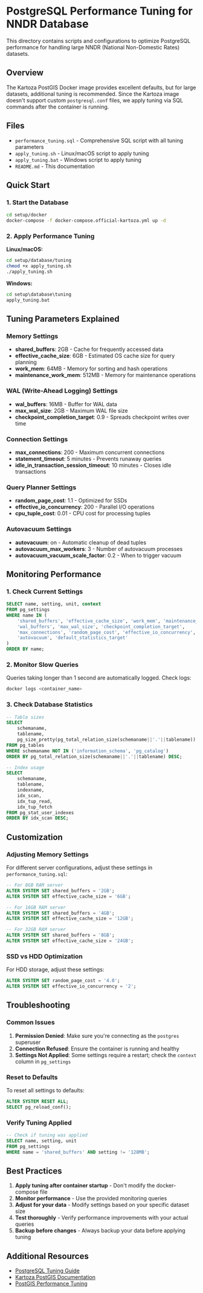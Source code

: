 # PostgreSQL Performance Tuning for NNDR Database

This directory contains scripts and configurations to optimize PostgreSQL performance for handling large NNDR (National Non-Domestic Rates) datasets.

## Overview

The Kartoza PostGIS Docker image provides excellent defaults, but for large datasets, additional tuning is recommended. Since the Kartoza image doesn't support custom `postgresql.conf` files, we apply tuning via SQL commands after the container is running.

## Files

- `performance_tuning.sql` - Comprehensive SQL script with all tuning parameters
- `apply_tuning.sh` - Linux/macOS script to apply tuning
- `apply_tuning.bat` - Windows script to apply tuning
- `README.md` - This documentation

## Quick Start

### 1. Start the Database

```bash
cd setup/docker
docker-compose -f docker-compose.official-kartoza.yml up -d
```

### 2. Apply Performance Tuning

**Linux/macOS:**
```bash
cd setup/database/tuning
chmod +x apply_tuning.sh
./apply_tuning.sh
```

**Windows:**
```cmd
cd setup\database\tuning
apply_tuning.bat
```

## Tuning Parameters Explained

### Memory Settings

- **shared_buffers**: 2GB - Cache for frequently accessed data
- **effective_cache_size**: 6GB - Estimated OS cache size for query planning
- **work_mem**: 64MB - Memory for sorting and hash operations
- **maintenance_work_mem**: 512MB - Memory for maintenance operations

### WAL (Write-Ahead Logging) Settings

- **wal_buffers**: 16MB - Buffer for WAL data
- **max_wal_size**: 2GB - Maximum WAL file size
- **checkpoint_completion_target**: 0.9 - Spreads checkpoint writes over time

### Connection Settings

- **max_connections**: 200 - Maximum concurrent connections
- **statement_timeout**: 5 minutes - Prevents runaway queries
- **idle_in_transaction_session_timeout**: 10 minutes - Closes idle transactions

### Query Planner Settings

- **random_page_cost**: 1.1 - Optimized for SSDs
- **effective_io_concurrency**: 200 - Parallel I/O operations
- **cpu_tuple_cost**: 0.01 - CPU cost for processing tuples

### Autovacuum Settings

- **autovacuum**: on - Automatic cleanup of dead tuples
- **autovacuum_max_workers**: 3 - Number of autovacuum processes
- **autovacuum_vacuum_scale_factor**: 0.2 - When to trigger vacuum

## Monitoring Performance

### 1. Check Current Settings

```sql
SELECT name, setting, unit, context 
FROM pg_settings 
WHERE name IN (
    'shared_buffers', 'effective_cache_size', 'work_mem', 'maintenance_work_mem',
    'wal_buffers', 'max_wal_size', 'checkpoint_completion_target',
    'max_connections', 'random_page_cost', 'effective_io_concurrency',
    'autovacuum', 'default_statistics_target'
)
ORDER BY name;
```

### 2. Monitor Slow Queries

Queries taking longer than 1 second are automatically logged. Check logs:

```bash
docker logs <container_name>
```

### 3. Check Database Statistics

```sql
-- Table sizes
SELECT 
    schemaname,
    tablename,
    pg_size_pretty(pg_total_relation_size(schemaname||'.'||tablename)) as size
FROM pg_tables 
WHERE schemaname NOT IN ('information_schema', 'pg_catalog')
ORDER BY pg_total_relation_size(schemaname||'.'||tablename) DESC;

-- Index usage
SELECT 
    schemaname,
    tablename,
    indexname,
    idx_scan,
    idx_tup_read,
    idx_tup_fetch
FROM pg_stat_user_indexes 
ORDER BY idx_scan DESC;
```

## Customization

### Adjusting Memory Settings

For different server configurations, adjust these settings in `performance_tuning.sql`:

```sql
-- For 8GB RAM server
ALTER SYSTEM SET shared_buffers = '2GB';
ALTER SYSTEM SET effective_cache_size = '6GB';

-- For 16GB RAM server  
ALTER SYSTEM SET shared_buffers = '4GB';
ALTER SYSTEM SET effective_cache_size = '12GB';

-- For 32GB RAM server
ALTER SYSTEM SET shared_buffers = '8GB';
ALTER SYSTEM SET effective_cache_size = '24GB';
```

### SSD vs HDD Optimization

For HDD storage, adjust these settings:

```sql
ALTER SYSTEM SET random_page_cost = '4.0';
ALTER SYSTEM SET effective_io_concurrency = '2';
```

## Troubleshooting

### Common Issues

1. **Permission Denied**: Make sure you're connecting as the `postgres` superuser
2. **Connection Refused**: Ensure the container is running and healthy
3. **Settings Not Applied**: Some settings require a restart; check the `context` column in `pg_settings`

### Reset to Defaults

To reset all settings to defaults:

```sql
ALTER SYSTEM RESET ALL;
SELECT pg_reload_conf();
```

### Verify Tuning Applied

```sql
-- Check if tuning was applied
SELECT name, setting, unit 
FROM pg_settings 
WHERE name = 'shared_buffers' AND setting != '128MB';
```

## Best Practices

1. **Apply tuning after container startup** - Don't modify the docker-compose file
2. **Monitor performance** - Use the provided monitoring queries
3. **Adjust for your data** - Modify settings based on your specific dataset size
4. **Test thoroughly** - Verify performance improvements with your actual queries
5. **Backup before changes** - Always backup your data before applying tuning

## Additional Resources

- [PostgreSQL Tuning Guide](https://www.postgresql.org/docs/current/runtime-config.html)
- [Kartoza PostGIS Documentation](https://github.com/kartoza/docker-postgis)
- [PostGIS Performance Tuning](https://postgis.net/workshops/postgis-intro/tuning.html) 